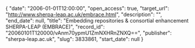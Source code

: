 {
  "date": "2006-01-01T12:00:00", 
  "open_access": true, 
  "target_url": "http://www.sherpa-leap.ac.uk/embrace.html", 
  "description": "", 
  "end_date": null, 
  "title": "Embedding repositories & consortial enhancement SHERPA-LEAP (EMBRACE)", 
  "record_id": "20060101T120000/vAnm70ypmU1ZmNXHRnZNXQ==", 
  "publisher": "sherpa-leap.ac.uk", 
  "slug": 3833861, 
  "start_date": null
}

